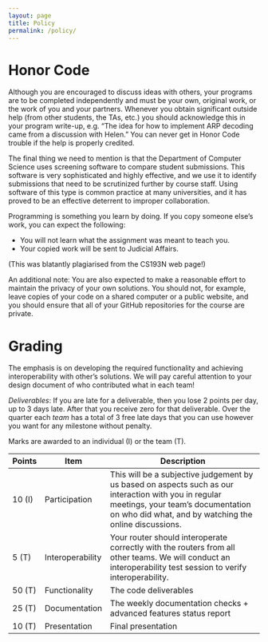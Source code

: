 ```yaml
---
layout: page
title: Policy
permalink: /policy/
---
```


# Honor Code

Although you are encouraged to discuss ideas with others, your programs are to be completed independently and must be your own, original work, or the work of you and your partners. Whenever you obtain significant outside help (from other students, the TAs, etc.) you should acknowledge this in your program write-up, e.g. “The idea for how to implement ARP decoding came from a discussion with Helen.” You can never get in Honor Code trouble if the help is properly credited.

The final thing we need to mention is that the Department of Computer Science uses screening software to compare student submissions. This software is very sophisticated and highly effective, and we use it to identify submissions that need to be scrutinized further by course staff. Using software of this type is common practice at many universities, and it has proved to be an effective deterrent to improper collaboration.

Programming is something you learn by doing. If you copy someone else’s work, you can expect the following:
* You will not learn what the assignment was meant to teach you.
* Your copied work will be sent to Judicial Affairs.

(This was blatantly plagiarised from the CS193N web page!)

An additional note: You are also expected to make a reasonable effort to maintain the privacy of your own solutions. You should not, for example, leave copies of your code on a shared computer or a public website, and you should ensure that all of your GitHub repositories for the course are private.

# Grading

The emphasis is on developing the required functionality and achieving interoperability with other’s solutions. We will pay careful attention to your design document of who contributed what in each team!

*Deliverables*: If you are late for a deliverable, then you lose 2 points per day, up to 3 days late. After that you receive zero for that deliverable.  Over the quarter each *team* has a total of 3 free late days that you can use however you want for any milestone without penalty.

Marks are awarded to an individual (I) or the team (T).

Points | Item               | Description
-------|--------------------|------------
10 (I) | Participation      | This will be a subjective judgement by us based on aspects such as our interaction with you in regular meetings, your team’s documentation on who did what, and by watching the online discussions.
5  (T) | Interoperability   | Your router should interoperate correctly with the routers from all other teams. We will conduct an interoperability test session to verify interoperability.
50 (T) | Functionality      | The code deliverables
25 (T) | Documentation      | The weekly documentation checks + advanced features status report
10 (T) | Presentation       | Final presentation
